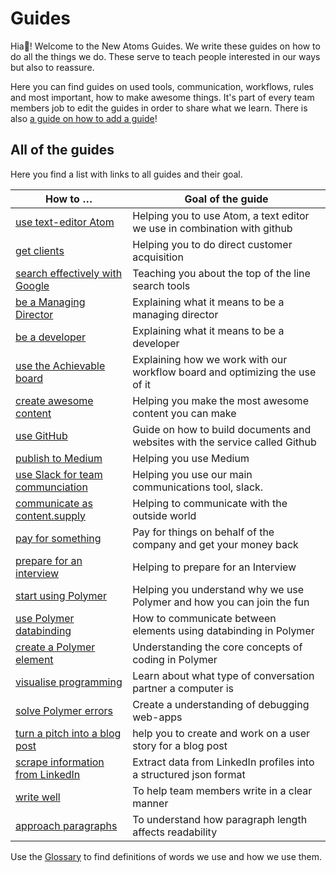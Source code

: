 # Guides

Hia👋! Welcome to the New Atoms Guides. We write these guides on how to do all the things we do. These serve to teach people interested in our ways but also to reassure.

Here you can find guides on used tools, communication, workflows, rules and most important, how to make awesome things. It's part of every team members job to edit the guides in order to share what we learn. There is also [a guide on how to add a guide](contributing.md)!

## All of the guides

Here you find a list with links to all guides and their goal.

|How to … |Goal of the guide              |
|--------|-----------------------------|
|[use text-editor Atom](atom-guide)| Helping you to use Atom, a text editor we use in combination with github |
|[get clients](get-clients)| Helping you to do direct customer acquisition |
|[search effectively with Google](google-search-guide)| Teaching you about the top of the line search tools |
|[be a Managing Director](be-a-managing-director) | Explaining what it means to be a managing director |
|[be a developer](how-to-be-a-developer) | Explaining what it means to be a developer |
|[use the Achievable board](board-guide) | Explaining how we work with our workflow board and optimizing the use of it  |
|[create awesome content](board-guide)| Helping you make the most awesome content you can make|
|[use GitHub](github-guide) | Guide on how to build documents and websites with the service called Github |
|[publish to Medium](medium-guide)| Helping you use Medium |
|[use Slack for team communciation](slack-guide) | Helping you use our main communications tool, slack.
|[communicate as content.supply](communication-guide) | Helping to communicate with the outside world
|[pay for something](how-to-pay-for-something) | Pay for things on behalf of the company and get your money back |
|[prepare for an interview](interview-guide) | Helping to prepare for an Interview |
|[start using Polymer](start-using-polymer)| Helping you understand why we use Polymer and how you can join the fun |
|[use Polymer databinding](databinding) | How to communicate between elements using databinding in Polymer |
|[create a Polymer element](creating-elements) | Understanding the core concepts of coding in Polymer |
|[visualise programming](visualise-programming-guide) | Learn about what type of conversation partner a computer is |
|[solve Polymer errors](fixing-errors) | Create a understanding of debugging web-apps |
|[turn a pitch into a blog post](turn-a-pitch-into-a-publishable-blog-post)| help you to create and work on a user story for a blog post |
|[scrape information from LinkedIn](web-scraping) | Extract data from LinkedIn profiles into a structured json format |
|[write well](writing-guide) | To help team members write in a clear manner |
|[approach paragraphs](paragraph-guide)| To understand how paragraph length affects readability |

Use the [Glossary](glossary) to find definitions of words we use and how we use them.
